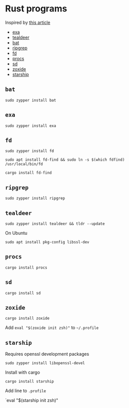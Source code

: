 # Rust programs

Inspired by [this article](https://zaiste.net/posts/shell-commands-rust)

- [exa](#exa)
- [tealdeer](#tealdeer)
- [bat](#bat)
- [ripgrep](#ripgrep)
- [fd](#fd)
- [procs](#procs)
- [sd](#sd)
- [zoxide](#zoxide)
- [starship](#starship)

## `bat`

`sudo zypper install bat`

## `exa`

`sudo zypper install exa`

## `fd`

`sudo zypper install fd`

`sudo apt install fd-find && sudo ln -s $(which fdfind) /usr/local/bin/fd`

`cargo install fd-find`

## `ripgrep`

`sudo zypper install ripgrep`

## `tealdeer`

`sudo zypper install tealdeer && tldr --update`

On Ubuntu

`sudo apt install pkg-config libssl-dev`

## `procs`

`cargo install procs`

## `sd`

`cargo install sd`

## `zoxide`

`cargo install zoxide`

Add `eval "$(zoxide init zsh)"` to `~/.profile`

## `starship`

Requires openssl development packages

`sudo zypper install libopenssl-devel`

Install with cargo

`cargo install starship`

Add line to `.profile`

`eval "$(starship init zsh)"

